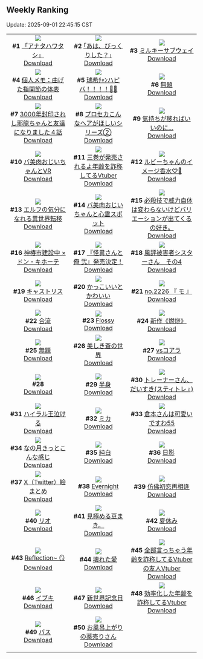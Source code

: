## Weekly Ranking
Update: 2025-09-01 22:45:15 CST

|      |      |      |
| :----: | :----: | :----: |
| ![](https://i.pixiv.re/c/240x480/img-master/img/2025/08/26/00/00/11/134330335_p0_master1200.jpg)<br>**#1** [「アナタハワタシ」](https://www.pixiv.net/artworks/134330335)<br>[Download](https://i.pixiv.re/img-original/img/2025/08/26/00/00/11/134330335_p0.jpg) | ![](https://i.pixiv.re/c/240x480/img-master/img/2025/08/25/17/11/58/134313943_p0_master1200.jpg)<br>**#2** [｢あは、びっくりした？｣](https://www.pixiv.net/artworks/134313943)<br>[Download](https://i.pixiv.re/img-original/img/2025/08/25/17/11/58/134313943_p0.jpg) | ![](https://i.pixiv.re/c/240x480/img-master/img/2025/08/26/19/34/35/134355302_p0_master1200.jpg)<br>**#3** [ミルキーサブウェイ](https://www.pixiv.net/artworks/134355302)<br>[Download](https://i.pixiv.re/img-original/img/2025/08/26/19/34/35/134355302_p0.jpg) |
| ![](https://i.pixiv.re/c/240x480/img-master/img/2025/08/26/06/00/09/134338495_p0_master1200.jpg)<br>**#4** [個人メモ：曲げた指関節の体表](https://www.pixiv.net/artworks/134338495)<br>[Download](https://i.pixiv.re/img-original/img/2025/08/26/06/00/09/134338495_p0.jpg) | ![](https://i.pixiv.re/c/240x480/img-master/img/2025/08/27/00/00/08/134366329_p0_master1200.jpg)<br>**#5** [瑞希ﾁｬﾝハピバ！！！！🎂🎉](https://www.pixiv.net/artworks/134366329)<br>[Download](https://i.pixiv.re/img-original/img/2025/08/27/00/00/08/134366329_p0.jpg) | ![](https://i.pixiv.re/c/240x480/img-master/img/2025/08/25/18/19/27/134316046_p0_master1200.jpg)<br>**#6** [無題](https://www.pixiv.net/artworks/134316046)<br>[Download](https://i.pixiv.re/img-original/img/2025/08/25/18/19/27/134316046_p0.jpg) |
| ![](https://i.pixiv.re/c/240x480/img-master/img/2025/08/26/00/47/32/134332702_p0_master1200.jpg)<br>**#7** [3000年封印されし邪龍ちゃんと友達になりました４話](https://www.pixiv.net/artworks/134332702)<br>[Download](https://i.pixiv.re/img-original/img/2025/08/26/00/47/32/134332702_p0.jpg) | ![](https://i.pixiv.re/c/240x480/img-master/img/2025/08/25/00/01/11/134292987_p0_master1200.jpg)<br>**#8** [プロセカこんなヘアがほしいシリーズ②](https://www.pixiv.net/artworks/134292987)<br>[Download](https://i.pixiv.re/img-original/img/2025/08/25/00/01/11/134292987_p0.jpg) | ![](https://i.pixiv.re/c/240x480/img-master/img/2025/08/27/17/00/34/134386780_p0_master1200.jpg)<br>**#9** [気持ちが移ればいいのに…](https://www.pixiv.net/artworks/134386780)<br>[Download](https://i.pixiv.re/img-original/img/2025/08/27/17/00/34/134386780_p0.jpg) |
| ![](https://i.pixiv.re/c/240x480/img-master/img/2025/08/25/00/21/33/134294147_p0_master1200.jpg)<br>**#10** [バ美肉おじいちゃんとVR](https://www.pixiv.net/artworks/134294147)<br>[Download](https://i.pixiv.re/img-original/img/2025/08/25/00/21/33/134294147_p0.jpg) | ![](https://i.pixiv.re/c/240x480/img-master/img/2025/08/26/21/09/06/134359152_p0_master1200.jpg)<br>**#11** [三巻が発売されるよ年齢を詐称してるVtuber](https://www.pixiv.net/artworks/134359152)<br>[Download](https://i.pixiv.re/img-original/img/2025/08/26/21/09/06/134359152_p0.png) | ![](https://i.pixiv.re/c/240x480/img-master/img/2025/08/25/21/59/34/134324704_p0_master1200.jpg)<br>**#12** [ルビーちゃんのイメージ香水♡🍒](https://www.pixiv.net/artworks/134324704)<br>[Download](https://i.pixiv.re/img-original/img/2025/08/25/21/59/34/134324704_p0.jpg) |
| ![](https://i.pixiv.re/c/240x480/img-master/img/2025/08/26/16/50/30/134350175_p0_master1200.jpg)<br>**#13** [エルフの気分になれる異世界転移](https://www.pixiv.net/artworks/134350175)<br>[Download](https://i.pixiv.re/img-original/img/2025/08/26/16/50/30/134350175_p0.jpg) | ![](https://i.pixiv.re/c/240x480/img-master/img/2025/08/27/00/00/39/134366532_p0_master1200.jpg)<br>**#14** [バ美肉おじいちゃんと心霊スポット](https://www.pixiv.net/artworks/134366532)<br>[Download](https://i.pixiv.re/img-original/img/2025/08/27/00/00/39/134366532_p0.jpg) | ![](https://i.pixiv.re/c/240x480/img-master/img/2025/08/28/01/52/05/134366027_p0_master1200.jpg)<br>**#15** [必殺技で威力自体は変わらないけどバリエーションが出てくるの好き。](https://www.pixiv.net/artworks/134366027)<br>[Download](https://i.pixiv.re/img-original/img/2025/08/28/01/52/05/134366027_p0.jpg) |
| ![](https://i.pixiv.re/c/240x480/img-master/img/2025/08/26/00/00/11/134330334_p0_master1200.jpg)<br>**#16** [神椿市建設中 × ドン・キホーテ](https://www.pixiv.net/artworks/134330334)<br>[Download](https://i.pixiv.re/img-original/img/2025/08/26/00/00/11/134330334_p0.jpg) | ![](https://i.pixiv.re/c/240x480/img-master/img/2025/08/25/21/43/39/134323943_p0_master1200.jpg)<br>**#17** [『怪異さんと俺 弐』発売決定！](https://www.pixiv.net/artworks/134323943)<br>[Download](https://i.pixiv.re/img-original/img/2025/08/25/21/43/39/134323943_p0.jpg) | ![](https://i.pixiv.re/c/240x480/img-master/img/2025/08/26/16/16/34/134349460_p0_master1200.jpg)<br>**#18** [風評被害者シスターさん　その4](https://www.pixiv.net/artworks/134349460)<br>[Download](https://i.pixiv.re/img-original/img/2025/08/26/16/16/34/134349460_p0.png) |
| ![](https://i.pixiv.re/c/240x480/img-master/img/2025/08/25/00/06/37/134293393_p0_master1200.jpg)<br>**#19** [キャストリス](https://www.pixiv.net/artworks/134293393)<br>[Download](https://i.pixiv.re/img-original/img/2025/08/25/00/06/37/134293393_p0.jpg) | ![](https://i.pixiv.re/c/240x480/img-master/img/2025/08/26/00/01/11/134330596_p0_master1200.jpg)<br>**#20** [かっこいいとかわいい](https://www.pixiv.net/artworks/134330596)<br>[Download](https://i.pixiv.re/img-original/img/2025/08/26/00/01/11/134330596_p0.jpg) | ![](https://i.pixiv.re/c/240x480/img-master/img/2025/08/27/22/45/09/134400005_p0_master1200.jpg)<br>**#21** [no.2226 『 モ 』](https://www.pixiv.net/artworks/134400005)<br>[Download](https://i.pixiv.re/img-original/img/2025/08/27/22/45/09/134400005_p0.jpg) |
| ![](https://i.pixiv.re/c/240x480/img-master/img/2025/08/26/22/28/24/134362516_p0_master1200.jpg)<br>**#22** [合流](https://www.pixiv.net/artworks/134362516)<br>[Download](https://i.pixiv.re/img-original/img/2025/08/26/22/28/24/134362516_p0.png) | ![](https://i.pixiv.re/c/240x480/img-master/img/2025/08/26/00/00/18/134330386_p0_master1200.jpg)<br>**#23** [Flossy](https://www.pixiv.net/artworks/134330386)<br>[Download](https://i.pixiv.re/img-original/img/2025/08/26/00/00/18/134330386_p0.jpg) | ![](https://i.pixiv.re/c/240x480/img-master/img/2025/08/25/01/57/07/134297330_p0_master1200.jpg)<br>**#24** [新作《燃烧》](https://www.pixiv.net/artworks/134297330)<br>[Download](https://i.pixiv.re/img-original/img/2025/08/25/01/57/07/134297330_p0.jpg) |
| ![](https://i.pixiv.re/c/240x480/img-master/img/2025/08/26/13/42/38/134346470_p0_master1200.jpg)<br>**#25** [無題](https://www.pixiv.net/artworks/134346470)<br>[Download](https://i.pixiv.re/img-original/img/2025/08/26/13/42/38/134346470_p0.jpg) | ![](https://i.pixiv.re/c/240x480/img-master/img/2025/08/26/20/00/47/134356310_p0_master1200.jpg)<br>**#26** [美しき蒼の世界](https://www.pixiv.net/artworks/134356310)<br>[Download](https://i.pixiv.re/img-original/img/2025/08/26/20/00/47/134356310_p0.jpg) | ![](https://i.pixiv.re/c/240x480/img-master/img/2025/08/26/00/00/48/134330522_p0_master1200.jpg)<br>**#27** [vsコアラ](https://www.pixiv.net/artworks/134330522)<br>[Download](https://i.pixiv.re/img-original/img/2025/08/26/00/00/48/134330522_p0.jpg) |
| ![](https://s.pximg.net/common/images/limit_unviewable_s.png)<br>**#28** [](https://www.pixiv.net/artworks/134365080)<br>[Download](https://s.pximg.net/common/images/limit_unviewable_s.png) | ![](https://i.pixiv.re/c/240x480/img-master/img/2025/08/25/18/31/42/134316460_p0_master1200.jpg)<br>**#29** [半身](https://www.pixiv.net/artworks/134316460)<br>[Download](https://i.pixiv.re/img-original/img/2025/08/25/18/31/42/134316460_p0.png) | ![](https://i.pixiv.re/c/240x480/img-master/img/2025/08/27/22/20/51/134398922_p0_master1200.jpg)<br>**#30** [トレーナーさん、だいすき(スティトレ︎︎♀)](https://www.pixiv.net/artworks/134398922)<br>[Download](https://i.pixiv.re/img-original/img/2025/08/27/22/20/51/134398922_p0.jpg) |
| ![](https://i.pixiv.re/c/240x480/img-master/img/2025/08/26/04/00/04/134337013_p0_master1200.jpg)<br>**#31** [ハイラル王泣ける](https://www.pixiv.net/artworks/134337013)<br>[Download](https://i.pixiv.re/img-original/img/2025/08/26/04/00/04/134337013_p0.jpg) | ![](https://i.pixiv.re/c/240x480/img-master/img/2025/08/26/00/41/27/134332480_p0_master1200.jpg)<br>**#32** [ミカ](https://www.pixiv.net/artworks/134332480)<br>[Download](https://i.pixiv.re/img-original/img/2025/08/26/00/41/27/134332480_p0.jpg) | ![](https://i.pixiv.re/c/240x480/img-master/img/2025/08/26/09/47/38/134342013_p0_master1200.jpg)<br>**#33** [倉本さんは可愛いですわ55](https://www.pixiv.net/artworks/134342013)<br>[Download](https://i.pixiv.re/img-original/img/2025/08/26/09/47/38/134342013_p0.jpg) |
| ![](https://i.pixiv.re/c/240x480/img-master/img/2025/08/25/21/19/43/134322870_p0_master1200.jpg)<br>**#34** [なの月きっとこんな感じ](https://www.pixiv.net/artworks/134322870)<br>[Download](https://i.pixiv.re/img-original/img/2025/08/25/21/19/43/134322870_p0.png) | ![](https://i.pixiv.re/c/240x480/img-master/img/2025/08/25/00/00/14/134292725_p0_master1200.jpg)<br>**#35** [純白](https://www.pixiv.net/artworks/134292725)<br>[Download](https://i.pixiv.re/img-original/img/2025/08/25/00/00/14/134292725_p0.png) | ![](https://i.pixiv.re/c/240x480/img-master/img/2025/08/25/00/17/53/134293976_p0_master1200.jpg)<br>**#36** [日影](https://www.pixiv.net/artworks/134293976)<br>[Download](https://i.pixiv.re/img-original/img/2025/08/25/00/17/53/134293976_p0.png) |
| ![](https://i.pixiv.re/c/240x480/img-master/img/2025/08/27/00/00/23/134366455_p0_master1200.jpg)<br>**#37** [X（Twitter）絵まとめ](https://www.pixiv.net/artworks/134366455)<br>[Download](https://i.pixiv.re/img-original/img/2025/08/27/00/00/23/134366455_p0.jpg) | ![](https://i.pixiv.re/c/240x480/img-master/img/2025/08/26/00/56/31/134332999_p0_master1200.jpg)<br>**#38** [Evernight](https://www.pixiv.net/artworks/134332999)<br>[Download](https://i.pixiv.re/img-original/img/2025/08/26/00/56/31/134332999_p0.png) | ![](https://i.pixiv.re/c/240x480/img-master/img/2025/08/26/01/05/05/134333336_p0_master1200.jpg)<br>**#39** [仿佛初恋再相逢](https://www.pixiv.net/artworks/134333336)<br>[Download](https://i.pixiv.re/img-original/img/2025/08/26/01/05/05/134333336_p0.jpg) |
| ![](https://i.pixiv.re/c/240x480/img-master/img/2025/08/25/00/46/28/134295143_p0_master1200.jpg)<br>**#40** [リオ](https://www.pixiv.net/artworks/134295143)<br>[Download](https://i.pixiv.re/img-original/img/2025/08/25/00/46/28/134295143_p0.png) | ![](https://i.pixiv.re/c/240x480/img-master/img/2025/08/28/02/03/48/134298905_p0_master1200.jpg)<br>**#41** [見極める豆まき。](https://www.pixiv.net/artworks/134298905)<br>[Download](https://i.pixiv.re/img-original/img/2025/08/28/02/03/48/134298905_p0.jpg) | ![](https://i.pixiv.re/c/240x480/img-master/img/2025/08/26/19/53/11/134355913_p0_master1200.jpg)<br>**#42** [夏休み](https://www.pixiv.net/artworks/134355913)<br>[Download](https://i.pixiv.re/img-original/img/2025/08/26/19/53/11/134355913_p0.png) |
| ![](https://i.pixiv.re/c/240x480/img-master/img/2025/08/26/21/06/04/134359020_p0_master1200.jpg)<br>**#43** [Reflection~ 🪞](https://www.pixiv.net/artworks/134359020)<br>[Download](https://i.pixiv.re/img-original/img/2025/08/26/21/06/04/134359020_p0.png) | ![](https://i.pixiv.re/c/240x480/img-master/img/2025/08/26/00/00/10/134330331_p0_master1200.jpg)<br>**#44** [壊れた愛](https://www.pixiv.net/artworks/134330331)<br>[Download](https://i.pixiv.re/img-original/img/2025/08/26/00/00/10/134330331_p0.jpg) | ![](https://i.pixiv.re/c/240x480/img-master/img/2025/08/25/21/19/22/134322857_p0_master1200.jpg)<br>**#45** [全部言っちゃう年齢を詐称してるVtuberの友人Vtuber](https://www.pixiv.net/artworks/134322857)<br>[Download](https://i.pixiv.re/img-original/img/2025/08/25/21/19/22/134322857_p0.png) |
| ![](https://i.pixiv.re/c/240x480/img-master/img/2025/08/26/13/21/36/134346079_p0_master1200.jpg)<br>**#46** [イブキ](https://www.pixiv.net/artworks/134346079)<br>[Download](https://i.pixiv.re/img-original/img/2025/08/26/13/21/36/134346079_p0.png) | ![](https://i.pixiv.re/c/240x480/img-master/img/2025/08/26/20/11/34/134354410_p0_master1200.jpg)<br>**#47** [新世界記念日](https://www.pixiv.net/artworks/134354410)<br>[Download](https://i.pixiv.re/img-original/img/2025/08/26/20/11/34/134354410_p0.png) | ![](https://i.pixiv.re/c/240x480/img-master/img/2025/08/27/21/02/03/134395395_p0_master1200.jpg)<br>**#48** [効率化した年齢を詐称してるVtuber](https://www.pixiv.net/artworks/134395395)<br>[Download](https://i.pixiv.re/img-original/img/2025/08/27/21/02/03/134395395_p0.png) |
| ![](https://i.pixiv.re/c/240x480/img-master/img/2025/08/26/01/05/20/134333346_p0_master1200.jpg)<br>**#49** [バス](https://www.pixiv.net/artworks/134333346)<br>[Download](https://i.pixiv.re/img-original/img/2025/08/26/01/05/20/134333346_p0.png) | ![](https://i.pixiv.re/c/240x480/img-master/img/2025/08/25/00/00/44/134292899_p0_master1200.jpg)<br>**#50** [お風呂上がりの薬売りさん](https://www.pixiv.net/artworks/134292899)<br>[Download](https://i.pixiv.re/img-original/img/2025/08/25/00/00/44/134292899_p0.jpg) |
|      |
